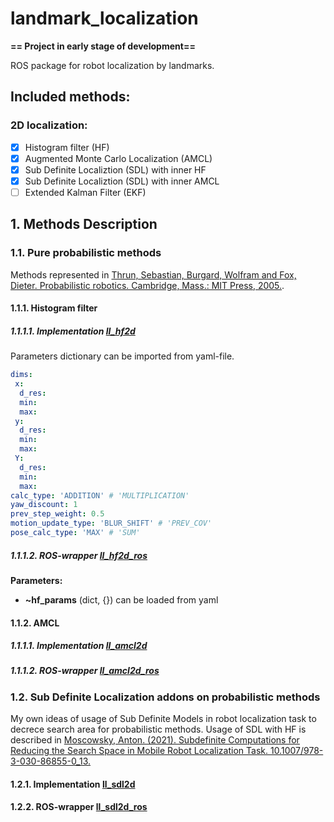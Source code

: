 # landmark_localization

__== Project in early stage of development==__

ROS package for robot localization by landmarks.

## Included methods:
### 2D localization: 
 - [x] Histogram filter (HF)
 - [x] Augmented Monte Carlo Localization (AMCL)
 - [x] Sub Definite Localiztion (SDL) with inner HF
 - [x] Sub Definite Localiztion (SDL) with inner AMCL
 - [ ] Extended Kalman Filter (EKF)

## 1. Methods Description
### 1.1. Pure probabilistic methods
Methods represented in [Thrun, Sebastian, Burgard, Wolfram and Fox, Dieter. Probabilistic robotics. Cambridge, Mass.: MIT Press, 2005.](https://docs.ufpr.br/~danielsantos/ProbabilisticRobotics.pdf).
#### 1.1.1. Histogram filter
##### 1.1.1.1. Implementation [ll_hf2d](src/landmark_localization/ll_hf2d.py)
Parameters dictionary can be imported from yaml-file.
```yaml
dims:
 x: 
  d_res:
  min:
  max:
 y: 
  d_res:
  min:
  max:
 Y:
  d_res:
  min:
  max:
calc_type: 'ADDITION' # 'MULTIPLICATION'
yaw_discount: 1
prev_step_weight: 0.5
motion_update_type: 'BLUR_SHIFT' # 'PREV_COV'
pose_calc_type: 'MAX' # 'SUM'
```
##### 1.1.1.2. ROS-wrapper [ll_hf2d_ros](src/landmark_localization/ll_hf2d_ros.py)
__Parameters:__
 - __~hf_params__ (dict, {}) can be loaded from yaml
#### 1.1.2. AMCL
##### 1.1.1.1. Implementation [ll_amcl2d](src/landmark_localization/ll_amcl2d.py)
##### 1.1.1.2. ROS-wrapper [ll_amcl2d_ros](src/landmark_localization/ll_amcl2d_ros.py)
### 1.2. Sub Definite Localization addons on probabilistic methods
My own ideas of usage of Sub Definite Models in robot localization task to decrece search area for probabilistic methods.
Usage of SDL with HF is described in [Moscowsky, Anton. (2021). Subdefinite Computations for Reducing the Search Space in Mobile Robot Localization Task. 10.1007/978-3-030-86855-0_13.](https://www.researchgate.net/publication/355050502_Subdefinite_Computations_for_Reducing_the_Search_Space_in_Mobile_Robot_Localization_Task)
#### 1.2.1. Implementation [ll_sdl2d](src/landmark_localization/ll_sdl2d.py)
#### 1.2.2. ROS-wrapper [ll_sdl2d_ros](src/landmark_localization/ll_sdl2d_ros.py)





